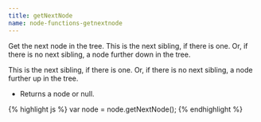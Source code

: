```yaml
---
title: getNextNode
name: node-functions-getnextnode
---
```


Get the next node in the tree. This is the next sibling, if there is one. Or, if there is no next sibling, a node further down in the tree.

This is the next sibling, if there is one. Or, if there is no next sibling, a node further up in the tree.

-   Returns a node or null.

{% highlight js %}
var node = node.getNextNode();
{% endhighlight %}
